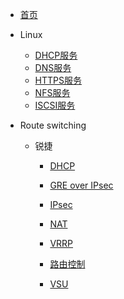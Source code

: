<!-- docs/sidebar.md -->

* [首页](/)

* Linux
  * [DHCP服务](01/dhcp/)
  * [DNS服务](01/dns/)
  * [HTTPS服务](01/https/)
  * [NFS服务](01/nfs/)
  * [ISCSI服务](01/iscsi/)

* Route switching

  * 锐捷

    * [DHCP](02/ruijie/dhcp/)

    * [GRE over IPsec](02/ruijie/greoveripsec/)

    * [IPsec](02/ruijie/ipsec/)

    * [NAT](02/ruijie/nat/)

    * [VRRP](02/ruijie/vrrp/)

    * [路由控制](02/ruijie/pbr/)

    * [VSU](02/ruijie/vsu/)
    
      

